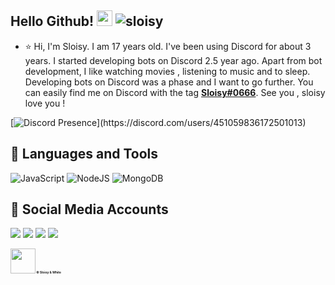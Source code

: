 
## Hello Github! <img src="https://cdn.discordapp.com/emojis/888711638755188766.png" width="25px"> <img src="https://komarev.com/ghpvc/?username=sloisy&label=Numbers%20of%20visitors&color=ff4600" alt="sloisy" />

- ⭐ Hi, I'm Sloisy. I am 17 years old. I've been using Discord for about 3 years. I started developing bots on Discord 2.5 year ago. Apart from bot development, I like watching movies , listening to music and to sleep. Developing bots on Discord was a phase and I want to go further. You can easily find me on Discord with the tag **[Sloisy#0666](https://discord.com/users/451059836172501013)**. See you , sloisy love you !


[![Discord Presence](https://lanyard-profile-readme.vercel.app/api/451059836172501013?theme=light&bg=7ad3f5&animated=false&hideDiscrim=true&borderRadius=30px&idleMessage=Probably%20doing%20something%20else...)](https://discord.com/users/451059836172501013)


## 🔧 Languages and Tools
![JavaScript](https://img.shields.io/badge/javascript-%23323330.svg?style=for-the-badge&logo=javascript&logoColor=%23F7DF1E)
![NodeJS](https://img.shields.io/badge/node.js-6DA55F?style=for-the-badge&logo=node.js&logoColor=white)
![MongoDB](https://img.shields.io/badge/MongoDB-%234ea94b.svg?style=for-the-badge&logo=mongodb&logoColor=white)

## 📱 Social Media Accounts
<p align="left">
<a href="https://twitch.tv/sloisy" target"blank_"><img src="https://img.shields.io/badge/Twitch-9146FF?style=for-the-badge&logo=twitch&logoColor=white"></a>
<a href="https://open.spotify.com/user/ooy6tj4hbrxfxmjoq2xdbnia4" target"blank_"><img src="https://img.shields.io/badge/Spotify%20-1ed760.svg?&style=for-the-badge&logo=spotify&logoColor=white"></a>
<a href="https://discord.com/users/451059836172501013" target"blank_"><img src="https://img.shields.io/badge/Discord-FFFFFF?style=for-the-badge&logo=discord&logoColor=black"></a>
 <a href="https://www.youtube.com/channel/UCu5G0lsHae9pZVAZLoJ1GBQ/videos" target"blank_"><img src="https://img.shields.io/badge/YouTube-FF0000?style=for-the-badge&logo=youtube&logoColor=white"></a>
</p>

<h1 style="font-size:35%;"><img src = "https://cdn.discordapp.com/emojis/813841028288741487.png" high="25px" width="40px"> © Sloisy & White</h1>

